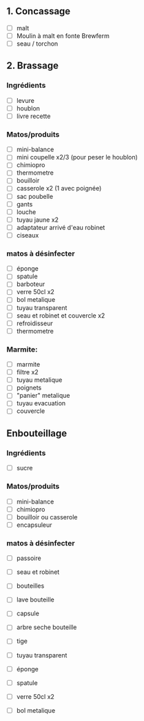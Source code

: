 
## 1. Concassage
- [ ] malt
- [ ] Moulin à malt en fonte Brewferm
- [ ] seau / torchon

## 2. Brassage
### Ingrédients
- [ ] levure
- [ ] houblon
- [ ] livre recette

### Matos/produits
- [ ] mini-balance
- [ ] mini coupelle x2/3 (pour peser le houblon)
- [ ] chimiopro
- [ ] thermometre
- [ ] bouilloir
- [ ] casserole x2 (1 avec poignée)
- [ ] sac poubelle
- [ ] gants
- [ ] louche
- [ ] tuyau jaune x2
- [ ] adaptateur arrivé d'eau robinet
- [ ] ciseaux

### matos à désinfecter
- [ ] éponge
- [ ] spatule
- [ ] barboteur
- [ ] verre 50cl x2
- [ ] bol metalique
- [ ] tuyau transparent
- [ ] seau et robinet et couvercle x2
- [ ] refroidisseur
- [ ] thermometre

### Marmite:
- [ ] marmite
- [ ] filtre x2
- [ ] tuyau metalique
- [ ] poignets
- [ ] "panier" metalique
- [ ] tuyau evacuation
- [ ] couvercle

## Enbouteillage

### Ingrédients
- [ ] sucre

### Matos/produits
- [ ] mini-balance
- [ ] chimiopro
- [ ] bouilloir ou casserole
- [ ] encapsuleur

### matos à désinfecter
- [ ] passoire
- [ ] seau et robinet
- [ ] bouteilles
- [ ] lave bouteille
- [ ] capsule
- [ ] arbre seche bouteille
- [ ] tige
- [ ] tuyau transparent
- [ ] éponge
- [ ] spatule
- [ ] verre 50cl x2
- [ ] bol metalique


